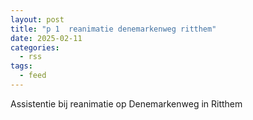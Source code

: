 ```yaml
---
layout: post
title: "p 1  reanimatie denemarkenweg ritthem"
date: 2025-02-11
categories: 
  - rss
tags: 
  - feed
---
```


Assistentie bij reanimatie op Denemarkenweg in Ritthem
